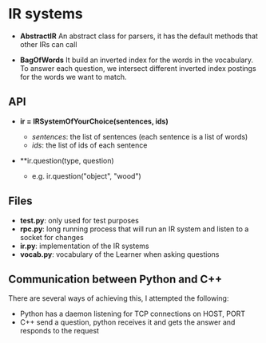 # IR systems

- **AbstractIR**
  An abstract class for parsers, it has the default methods that other IRs can call

- **BagOfWords**
  It build an inverted index for the words in the vocabulary. To answer each question, we intersect different inverted index postings for the words we want to match.

## API
- **ir = IRSystemOfYourChoice(sentences, ids)**
  - *sentences*: the list of sentences (each sentence is a list of words)
  - *ids*: the list of ids of each sentence

- **ir.question(type, question)
  - e.g. ir.question("object", "wood")

## Files

- **test.py**: only used for test purposes
- **rpc.py**: long running process that will run an IR system and listen to a socket for changes
- **ir.py**: implementation of the IR systems
- **vocab.py**: vocabulary of the Learner when asking questions

## Communication between Python and C++
There are several ways of achieving this, I attempted the following:

- Python has a daemon listening for TCP connections on HOST, PORT
- C++ send a question, python receives it and gets the answer and responds to the request

